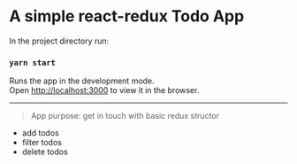 # A simple react-redux Todo App

In the project directory run:

### `yarn start`

Runs the app in the development mode.\
Open [http://localhost:3000](http://localhost:3000) to view it in the browser.

<hr />

> App purpose: get in touch with basic redux structor

- add todos
- filter todos
- delete todos
